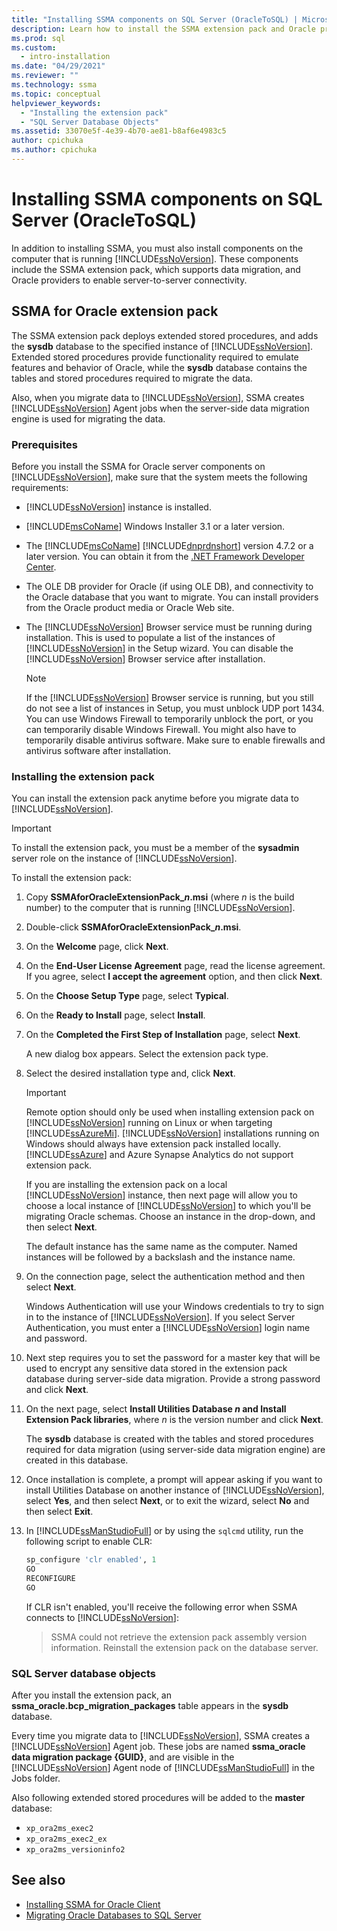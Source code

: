 ```yaml
---
title: "Installing SSMA components on SQL Server (OracleToSQL) | Microsoft Docs"
description: Learn how to install the SSMA extension pack and Oracle providers on the computer that runs SQL Server to support Oracle database conversion.
ms.prod: sql
ms.custom:
  - intro-installation
ms.date: "04/29/2021"
ms.reviewer: ""
ms.technology: ssma
ms.topic: conceptual
helpviewer_keywords:
  - "Installing the extension pack"
  - "SQL Server Database Objects"
ms.assetid: 33070e5f-4e39-4b70-ae81-b8af6e4983c5
author: cpichuka 
ms.author: cpichuka 
---
```


# Installing SSMA components on SQL Server (OracleToSQL)

In addition to installing SSMA, you must also install components on the computer that is running [!INCLUDE[ssNoVersion](../../includes/ssnoversion-md.md)]. These components include the SSMA extension pack, which supports data migration, and Oracle providers to enable server-to-server connectivity.

## SSMA for Oracle extension pack

The SSMA extension pack deploys extended stored procedures, and adds the **sysdb** database to the specified instance of [!INCLUDE[ssNoVersion](../../includes/ssnoversion-md.md)]. Extended stored procedures provide functionality required to emulate features and behavior of Oracle, while the **sysdb** database contains the tables and stored procedures required to migrate the data.

Also, when you migrate data to [!INCLUDE[ssNoVersion](../../includes/ssnoversion-md.md)], SSMA creates [!INCLUDE[ssNoVersion](../../includes/ssnoversion-md.md)] Agent jobs when the server-side data migration engine is used for migrating the data.

### Prerequisites

Before you install the SSMA for Oracle server components on [!INCLUDE[ssNoVersion](../../includes/ssnoversion-md.md)], make sure that the system meets the following requirements:

- [!INCLUDE[ssNoVersion](../../includes/ssnoversion-md.md)] instance is installed.
- [!INCLUDE[msCoName](../../includes/msconame_md.md)] Windows Installer 3.1 or a later version.
- The [!INCLUDE[msCoName](../../includes/msconame_md.md)] [!INCLUDE[dnprdnshort](../../includes/dnprdnshort-md.md)] version 4.7.2 or a later version. You can obtain it from the [.NET Framework Developer Center](https://go.microsoft.com/fwlink/?LinkId=48882).
- The OLE DB provider for Oracle (if using OLE DB), and connectivity to the Oracle database that you want to migrate. You can install providers from the Oracle product media or Oracle Web site.
- The [!INCLUDE[ssNoVersion](../../includes/ssnoversion-md.md)] Browser service must be running during installation. This is used to populate a list of the instances of [!INCLUDE[ssNoVersion](../../includes/ssnoversion-md.md)] in the Setup wizard. You can disable the [!INCLUDE[ssNoVersion](../../includes/ssnoversion-md.md)] Browser service after installation.

  > [!NOTE]
  > If the [!INCLUDE[ssNoVersion](../../includes/ssnoversion-md.md)] Browser service is running, but you still do not see a list of instances in Setup, you must unblock UDP port 1434. You can use Windows Firewall to temporarily unblock the port, or you can temporarily disable Windows Firewall. You might also have to temporarily disable antivirus software. Make sure to enable firewalls and antivirus software after installation.

### Installing the extension pack

You can install the extension pack anytime before you migrate data to [!INCLUDE[ssNoVersion](../../includes/ssnoversion-md.md)].

> [!IMPORTANT]
> To install the extension pack, you must be a member of the **sysadmin** server role on the instance of [!INCLUDE[ssNoVersion](../../includes/ssnoversion-md.md)].

To install the extension pack:

1. Copy **SSMAforOracleExtensionPack_*n*.msi** (where *n* is the build number) to the computer that is running [!INCLUDE[ssNoVersion](../../includes/ssnoversion-md.md)].
2. Double-click **SSMAforOracleExtensionPack_*n*.msi**.
3. On the **Welcome** page, click **Next**.
4. On the **End-User License Agreement** page, read the license agreement. If you agree, select **I accept the agreement** option, and then click **Next**.
5. On the **Choose Setup Type** page, select **Typical**.
6. On the **Ready to Install** page, select **Install**.
7. On the **Completed the First Step of Installation** page, select **Next**.
  
   A new dialog box appears. Select the extension pack type.
  
8. Select the desired installation type and, click **Next**.

   > [!IMPORTANT]
   > Remote option should only be used when installing extension pack on [!INCLUDE[ssNoVersion](../../includes/ssnoversion-md.md)] running on Linux or when targeting [!INCLUDE[ssAzureMi](../../includes/ssazuremi_md.md)]. [!INCLUDE[ssNoVersion](../../includes/ssnoversion-md.md)] installations running on Windows should always have extension pack installed locally. [!INCLUDE[ssAzure](../../includes/ssazure_md.md)] and Azure Synapse Analytics do not support extension pack.

   If you are installing the extension pack on a local [!INCLUDE[ssNoVersion](../../includes/ssnoversion-md.md)] instance, then next page will allow you to choose a local instance of [!INCLUDE[ssNoVersion](../../includes/ssnoversion-md.md)] to which you'll be migrating Oracle schemas. Choose an instance in the drop-down, and then select **Next**.

   The default instance has the same name as the computer. Named instances will be followed by a backslash and the instance name.

9. On the connection page, select the authentication method and then select **Next**.

   Windows Authentication will use your Windows credentials to try to sign in to the instance of [!INCLUDE[ssNoVersion](../../includes/ssnoversion-md.md)]. If you select Server Authentication, you must enter a [!INCLUDE[ssNoVersion](../../includes/ssnoversion-md.md)] login name and password.

10. Next step requires you to set the password for a master key that will be used to encrypt any sensitive data stored in the extension pack database during server-side data migration. Provide a strong password and click **Next**.

11. On the next page, select **Install Utilities Database *n* and Install Extension Pack libraries**, where *n* is the version number and click **Next**.

    The **sysdb** database is created with the tables and stored procedures required for data migration (using server-side data migration engine) are created in this database.

12. Once installation is complete, a prompt will appear asking if you want to install Utilities Database on another instance of [!INCLUDE[ssNoVersion](../../includes/ssnoversion-md.md)], select **Yes**, and then select **Next**, or to exit the wizard, select **No** and then select **Exit**.

13. In [!INCLUDE[ssManStudioFull](../../includes/ssmanstudiofull-md.md)] or by using the `sqlcmd` utility, run the following script to enable CLR:

    ```sql
    sp_configure 'clr enabled', 1
    GO
    RECONFIGURE
    GO
    ```

    If CLR isn't enabled, you'll receive the following error when SSMA connects to [!INCLUDE[ssNoVersion](../../includes/ssnoversion-md.md)]:

    > SSMA could not retrieve the extension pack assembly version information. Reinstall the extension pack on the database server.

### SQL Server database objects

After you install the extension pack, an **ssma_oracle.bcp_migration_packages** table appears in the **sysdb** database.

Every time you migrate data to [!INCLUDE[ssNoVersion](../../includes/ssnoversion-md.md)], SSMA creates a [!INCLUDE[ssNoVersion](../../includes/ssnoversion-md.md)] Agent job. These jobs are named **ssma_oracle data migration package {GUID}**, and are visible in the [!INCLUDE[ssNoVersion](../../includes/ssnoversion-md.md)] Agent node of [!INCLUDE[ssManStudioFull](../../includes/ssmanstudiofull-md.md)] in the Jobs folder.

Also following extended stored procedures will be added to the **master** database:

- `xp_ora2ms_exec2`
- `xp_ora2ms_exec2_ex`
- `xp_ora2ms_versioninfo2`

## See also

- [Installing SSMA for Oracle Client](../../ssma/oracle/installing-ssma-for-oracle-client-oracletosql.md)
- [Migrating Oracle Databases to SQL Server](../../ssma/oracle/migrating-oracle-databases-to-sql-server-oracletosql.md)
